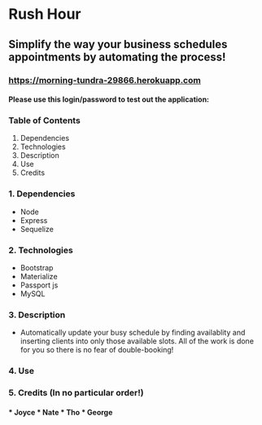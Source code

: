 # Rush Hour
## Simplify the way your business schedules appointments by automating the process!
### https://morning-tundra-29866.herokuapp.com
#### Please use this login/password to test out the application: 

### Table of Contents
1. Dependencies
2. Technologies
3. Description
4. Use
5. Credits


### 1. Dependencies
* Node
* Express
* Sequelize

### 2. Technologies
* Bootstrap
* Materialize
* Passport js
* MySQL

### 3. Description
* Automatically update your busy schedule by finding availablity and inserting clients into only those available slots. All of the work is done for you so there is no fear of double-booking!

### 4. Use

### 5. Credits (In no particular order!)
#### * Joyce * Nate * Tho * George
